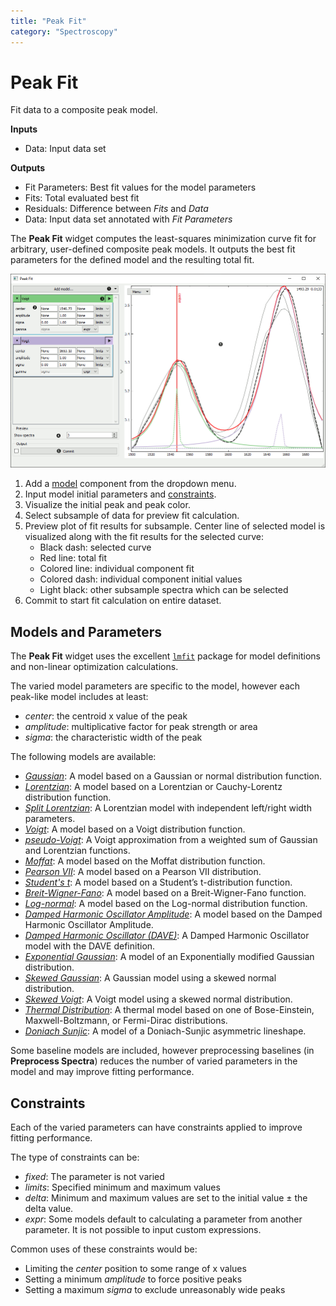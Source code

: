 ```yaml
---
title: "Peak Fit"
category: "Spectroscopy"
---
```

Peak Fit
========

Fit data to a composite peak model.

**Inputs**

 - Data: Input data set

**Outputs**

 - Fit Parameters: Best fit values for the model parameters
 - Fits: Total evaluated best fit
 - Residuals: Difference between *Fits* and *Data*
 - Data: Input data set annotated with *Fit Parameters*

The **Peak Fit** widget computes the least-squares minimization curve fit for arbitrary, 
user-defined composite peak models. It outputs the best fit parameters for the defined model and the
resulting total fit.

![](/widget-catalog/spectroscopy/images/Peak-Fit-stamped.png)

1. Add a [model](/widget-catalog/spectroscopy/#models-and-parameters) component from the dropdown menu.
2. Input model initial parameters and [constraints](/widget-catalog/spectroscopy/#constraints).
3. Visualize the initial peak and peak color.
4. Select subsample of data for preview fit calculation.
5. Preview plot of fit results for subsample. Center line of selected model is visualized along with
the fit results for the selected curve:
   - Black dash: selected curve
   - Red line: total fit
   - Colored line: individual component fit
   - Colored dash: individual component initial values
   - Light black: other subsample spectra which can be selected
6. Commit to start fit calculation on entire dataset.

Models and Parameters
---------------------

The **Peak Fit** widget uses the excellent [`lmfit`](https://lmfit.github.io/lmfit-py/index.html) package
for model definitions and non-linear optimization calculations.

The varied model parameters are specific to the model, however each peak-like model includes at least:

 - *center*: the centroid x value of the peak
 - *amplitude*: multiplicative factor for peak strength or area
 - *sigma*: the characteristic width of the peak

The following models are available:

 - [*Gaussian*](https://lmfit.github.io/lmfit-py/builtin_models.html#lmfit.models.GaussianModel): 
   A model based on a Gaussian or normal distribution function.
 - [*Lorentzian*](https://lmfit.github.io/lmfit-py/builtin_models.html#lmfit.models.LorentzianModel): 
   A model based on a Lorentzian or Cauchy-Lorentz distribution function.
 - [*Split Lorentzian*](https://lmfit.github.io/lmfit-py/builtin_models.html#lmfit.models.SplitLorentzianModel): 
   A Lorentzian model with independent left/right width parameters.
 - [*Voigt*](https://lmfit.github.io/lmfit-py/builtin_models.html#lmfit.models.VoigtModel): 
   A model based on a Voigt distribution function.
 - [*pseudo-Voigt*](https://lmfit.github.io/lmfit-py/builtin_models.html#lmfit.models.PseudoVoigtModel): 
   A Voigt approximation from a weighted sum of Gaussian and Lorentzian functions.
 - [*Moffat*](https://lmfit.github.io/lmfit-py/builtin_models.html#lmfit.models.MoffatModel): 
   A model based on the Moffat distribution function.
 - [*Pearson VII*](https://lmfit.github.io/lmfit-py/builtin_models.html#lmfit.models.Pearson7Model): 
   A model based on a Pearson VII distribution.
 - [*Student's t*](https://lmfit.github.io/lmfit-py/builtin_models.html#lmfit.models.StudentsTModel): 
   A model based on a Student’s t-distribution function.
 - [*Breit-Wigner-Fano*](https://lmfit.github.io/lmfit-py/builtin_models.html#lmfit.models.BreitWignerModel): 
   A model based on a Breit-Wigner-Fano function.
 - [*Log-normal*](https://lmfit.github.io/lmfit-py/builtin_models.html#lmfit.models.LognormalModel): 
   A model based on the Log-normal distribution function.
 - [*Damped Harmonic Oscillator Amplitude*](https://lmfit.github.io/lmfit-py/builtin_models.html#lmfit.models.DampedOscillatorModel): 
   A model based on the Damped Harmonic Oscillator Amplitude.
 - [*Damped Harmonic Oscillator (DAVE)*](https://lmfit.github.io/lmfit-py/builtin_models.html#lmfit.models.DampedHarmonicOscillatorModel):
   A Damped Harmonic Oscillator model with the DAVE definition.
 - [*Exponential Gaussian*](https://lmfit.github.io/lmfit-py/builtin_models.html#lmfit.models.ExponentialGaussianModel):
   A model of an Exponentially modified Gaussian distribution.
 - [*Skewed Gaussian*](https://lmfit.github.io/lmfit-py/builtin_models.html#lmfit.models.SkewedGaussianModel): 
   A Gaussian model using a skewed normal distribution.
 - [*Skewed Voigt*](https://lmfit.github.io/lmfit-py/builtin_models.html#lmfit.models.SkewedVoigtModel): 
   A Voigt model using a skewed normal distribution.
 - [*Thermal Distribution*](https://lmfit.github.io/lmfit-py/builtin_models.html#lmfit.models.ThermalDistributionModel):
   A thermal model based on one of Bose-Einstein, Maxwell-Boltzmann, or Fermi-Dirac distributions.
 - [*Doniach Sunjic*](https://lmfit.github.io/lmfit-py/builtin_models.html#lmfit.models.DoniachModel): 
   A model of a Doniach-Sunjic asymmetric lineshape.

Some baseline models are included, however preprocessing baselines (in **Preprocess Spectra**)
reduces the number of varied parameters in the model and may improve fitting performance.

Constraints
-----------

Each of the varied parameters can have constraints applied to improve fitting performance.

The type of constraints can be:

 - *fixed*: The parameter is not varied
 - *limits*: Specified minimum and maximum values
 - *delta*: Minimum and maximum values are set to the initial value ± the delta value.
 - *expr*: Some models default to calculating a parameter from another parameter. It is not possible
   to input custom expressions.
   
Common uses of these constraints would be:

 - Limiting the *center* position to some range of x values
 - Setting a minimum *amplitude* to force positive peaks
 - Setting a maximum *sigma* to exclude unreasonably wide peaks
